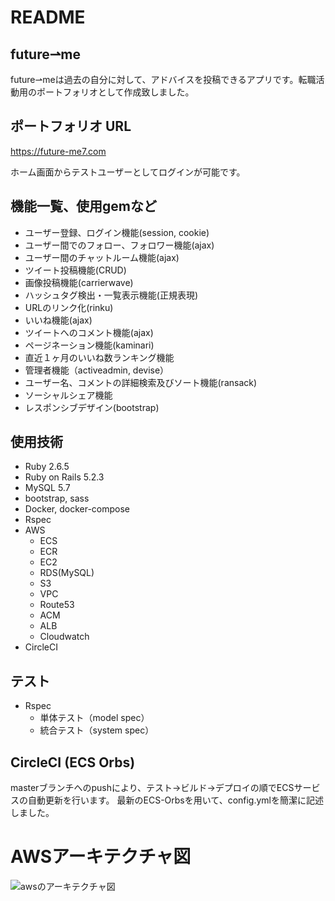 # README

## future⇀me
future⇀meは過去の自分に対して、アドバイスを投稿できるアプリです。転職活動用のポートフォリオとして作成致しました。

## ポートフォリオ URL
https://future-me7.com

ホーム画面からテストユーザーとしてログインが可能です。

## 機能一覧、使用gemなど
* ユーザー登録、ログイン機能(session, cookie)
* ユーザー間でのフォロー、フォロワー機能(ajax)
* ユーザー間のチャットルーム機能(ajax)
* ツイート投稿機能(CRUD)
* 画像投稿機能(carrierwave)
* ハッシュタグ検出・一覧表示機能(正規表現)
* URLのリンク化(rinku)
* いいね機能(ajax)
* ツイートへのコメント機能(ajax)
* ページネーション機能(kaminari)
* 直近１ヶ月のいいね数ランキング機能
* 管理者機能（activeadmin, devise）
* ユーザー名、コメントの詳細検索及びソート機能(ransack)
* ソーシャルシェア機能
* レスポンシブデザイン(bootstrap)

## 使用技術
* Ruby 2.6.5
* Ruby on Rails 5.2.3
* MySQL 5.7
* bootstrap, sass 
* Docker, docker-compose
* Rspec
* AWS
  * ECS
  * ECR 
  * EC2 
  * RDS(MySQL)
  * S3 
  * VPC
  * Route53
  * ACM
  * ALB
  * Cloudwatch
* CircleCI

## テスト
* Rspec
  * 単体テスト（model spec）
  * 統合テスト（system spec）

## CircleCI (ECS Orbs)
masterブランチへのpushにより、テスト→ビルド→デプロイの順でECSサービスの自動更新を行います。
最新のECS-Orbsを用いて、config.ymlを簡潔に記述しました。

# AWSアーキテクチャ図
![awsのアーキテクチャ図](./aws-arc-image.png)